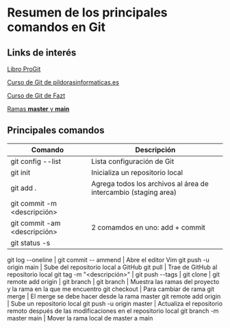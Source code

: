 # Resumen de los principales comandos en Git

## Links de interés
[Libro ProGit](https://git-scm.com/book/es/v2)

[Curso de Git de pildorasinformaticas.es](https://youtube.com/playlist?list=PLU8oAlHdN5BlyaPFiNQcV0xDqy0eR35aU)

[Curso de Git de Fazt](https://youtu.be/HiXLkL42tMU)

[Ramas **master** y **main**](https://jarv.is/notes/github-rename-master/)

## Principales comandos
|Comando|Descripción|
|-------|-----------|
|git config --list|Lista configuración de Git|
|git init|Inicializa un repositorio local|
|git add .|Agrega todos los archivos al área de intercambio (staging area)|
|git commit -m <descripción>| |
|git commit -am <descripción>|2 comamdos en uno: add + commit|
|git status -s| |

git log --oneline                                     |
git commit -- ammend                                  | Abre el editor Vim
git push -u origin main                               | Sube del repositorio local a GitHub
git pull                                              | Trae de GitHub al repositorio local
git tag <nombre> -m "<descripción>"                   |
git push --tags                                       |
git clone <url>                                       |
git remote add origin <url>                           |
git branch <nombre de la rama>                        |
git branch                                            | Muestra las ramas del proyecto y la rama en la que me encuentro
git checkout <nombre de la rama>                      | Para cambiar de rama
git merge <nombre de la rama>                         | El merge se debe hacer desde la rama master
git remote add origin <url del repositorio de GitHub> | Sube un repositorio local
git push -u origin master                             | Actualiza el repositorio remoto después de las modificaciones en el repositorio local
git branch -m master main                             | Mover la rama local de master a main
